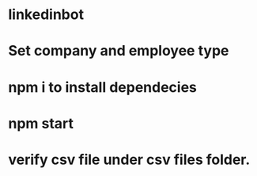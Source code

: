 # linkedinbot

# Set company and employee type

# npm i to install dependecies

# npm start

# verify csv file under csv files folder.
